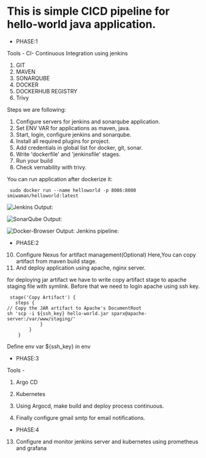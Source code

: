 # This is simple CICD pipeline for hello-world java application.
- PHASE:1

Tools -
CI- Continuous Integration using jenkins
1. GIT
2. MAVEN
3. SONARQUBE
4. DOCKER
5. DOCKERHUB REGISTRY
6. Trivy

Steps we are following:
1. Configure servers for jenkins and sonarqube application.
2. Set ENV VAR for applications as maven, java.   
3. Start, login, configure jenkins and sonarqube.
4. Install all required plugins for project.
5. Add credentials in global list for docker, git, sonar.
6. Write 'dockerfile' and 'jenkinsfile' stages.
7. Run your build
8. Check vernability with trivy.

You can run application after dockerize it:

```
 sudo docker run --name helloworld -p 8086:8080 smiwaman/helloworld:latest
```



![Jenkins Output:]()

![SonarQube Output:](https://github.com/smitwaman/hello-world/blob/main/Images/Screenshot%202024-04-10%20064735.png)

![Docker-Browser Output:]()
Jenkins pipeline:




- PHASE:2
10. Configure Nexus for artifact management(Optional)
Here,You can copy artifact from maven build stage.
11. And deploy application using apache, nginx server. 

for deploying jar artifact we have to write copy artifact stage to apache staging file with symlink.
Before that we need to login apache using ssh key.
```
 stage('Copy Artifact') {
   steps {
// Copy the JAR artifact to Apache's DocumentRoot
sh 'scp -i ${ssh_key} hello-world.jar sparx@apache-server:/var/www/staging/'
            }
        }
    }
```
Define env var  ${ssh_key} in env
- PHASE:3

Tools -
1. Argo CD
2. Kubernetes

11. Using Argocd, make build and deploy process continuous.

12. Finally configure gmail smtp for email notifications.

- PHASE:4
13. Configure and monitor jenkins server and kubernetes using prometheus and grafana
